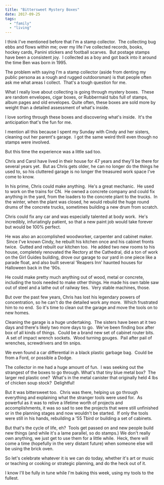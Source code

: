 ```yaml
---
title: "Bittersweet Mystery Boxes"
date: 2017-09-25
tags:
  - "family"
  - "living"
---
```


I think I've mentioned before that I'm a stamp collector.  The collecting bug ebbs and flows within me; over my life I've collected records, books, hockey cards, Panini stickers and football scarves.  But postage stamps have been a consistent joy.  I collected as a boy and got back into it around the time Ben was born in 1995.

The problem with saying I'm a stamp collector (aside from denting my public persona as a rough and rugged outdoorsman) is that people often ask me what areas I collect.  That's a tough question for me.

What I really love about collecting is going through mystery boxes.  These are random envelopes, cigar boxes, or Rubbermaid tubs full of stamps, album pages and old envelopes. Quite often, these boxes are sold more by weight than a detailed assessment of what's inside.

I love sorting through these boxes and discovering what's inside.  It's the anticipation that's the fun for me.

I mention all this because I spent my Sunday with Cindy and her sisters, cleaning out her parent's garage.  I got the same weird thrill even though no stamps were involved.

But this time the experience was a little sad too.

Chris and Carol have lived in their house for 47 years and they'll be there for several years yet.  But as Chris gets older, he can no longer do the things he used to, so his cluttered garage is no longer the treasured work space I've come to know.

In his prime, Chris could make anything.  He's a great mechanic.  He used to work on the trains for CN.  He owned a concrete company and could fix anything in the yard, from the loaders to the concrete plant to the trucks.  In the winter, when the plant was closed, he would rebuild the huge round drums of the concrete trucks, sometimes building a new drum from scratch.

Chris could fix any car and was especially talented at body work.  He's incredibly, infuriatingly patient, so that a new paint job would take forever but would be 100% perfect.

He was also an accomplished woodworker, carpenter and cabinet maker.  Since I've known Cindy, he rebuilt his kitchen once and his cabinet fronts twice.  Gutted and rebuilt our kitchen too.  He added two new rooms to his house, completely renovated the Rectory at the Cathedral, did a ton of work on the Girl Guides building, drove our garage to our yard in one piece like a parade float, and also built several 'Reapers Inn' haunted houses for Halloween back in the '90s.

He could make pretty much anything out of wood, metal or concrete, including the tools needed to make other things. He made his own table saw out of steel and a lathe out of railway ties.  Very stable machines, those.

But over the past few years, Chris has lost his legendary powers of concentration, so he can't do the detailed work any more.  Which frustrated him to no end.  So it's time to clean out the garage and move the tools on to new homes.

Cleaning the garage is a huge undertaking.  The sisters have been at it two days and there's likely two more days to go.  We've been finding box after box of all kinds of things.  Could be a brand new set of cabinet router bits.  A set of impact wrench sockets.  Wood turning gouges.  Pail after pail of wrenches, screwdrivers and tin snips.

We even found a car differential in a black plastic garbage bag.  Could be from a Ford, or possible a Dodge.

The collector in me had a huge amount of fun.  I was seeking out the strangest of the boxes to go through. What's that tiny blue metal box?  The larger red plastic one?  What's in the metal canister that originally held 4 lbs of chicken soup stock?  Delightful!

But it was bittersweet too.  Chris was there, helping us go through everything and explaining what the stranger tools were used for.  As powerful as it was to relive a lifetime worth of projects and accomplishments, it was so sad to see the projects that were still unfinished or in the planning stages and now wouldn't be started.  If only the tools were still in his hands, rebuilding a '55 Tbird or building a set of cabinets.

But that's the cycle of life, eh?  Tools get passed on and new people build new things (and while it's a lame parallel, so do stamps.) We don't really own anything, we just get to use them for a little while.  Heck, there will come a time (hopefully in the very distant future) when someone else will be using the brick oven.

So let's celebrate whatever it is we can do today, whether it's art or music or teaching or cooking or strategic planning, and do the heck out of it.

I know I'll be fully in tune while I'm baking this week, using my tools to the fullest.
